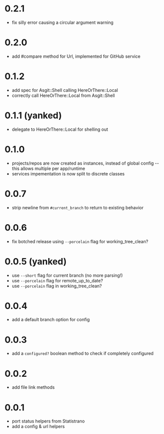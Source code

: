 # 0.2.1
- fix silly error causing a circular argument warning

# 0.2.0
- add #compare method for Url, implemented for GitHub service

# 0.1.2
- add spec for Asgit::Shell calling HereOrThere::Local
- correctly call HereOrThere::Local from Asgit::Shell

# 0.1.1 (yanked)
- delegate to HereOrThere::Local for shelling out

# 0.1.0
- projects/repos are now created as instances, instead of global config -- this allows multiple per app/runtime
- services impementation is now split to discrete classes

# 0.0.7
- strip newline from `#current_branch` to return to existing behavior

# 0.0.6
- fix botched release using `--porcelain` flag for working_tree_clean?

# 0.0.5 (yanked)
- use `--short` flag for current branch (no more parsing!)
- use `--porcelain` flag for remote_up_to_date?
- use `--porcelain` flag in working_tree_clean?

# 0.0.4
- add a default branch option for config

# 0.0.3
- add a `configured?` boolean method to check if completely configured

# 0.0.2
- add file link methods

# 0.0.1
- port status helpers from Statistrano
- add a config & url helpers
